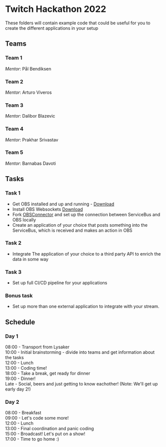 # Twitch Hackathon 2022

These folders will contain example code that could be useful for you to create the different applications in your setup

## Teams

### Team 1
*Mentor*: Pål Bendiksen

### Team 2
*Mentor*: Arturo Viveros

### Team 3
*Mentor*: Dalibor Blazevic

### Team 4
*Mentor*: Prakhar Srivastav

### Team 5
*Mentor*: Barnabas Davoti

## Tasks 

### Task 1
- Get OBS installed and up and running - [Download](https://obsproject.com)
- Install OBS Websockets [Download](https://obsproject.com/forum/resources/obs-websocket-remote-control-obs-studio-from-websockets.466/)
- Fork [OBSConnector](/OBSConnector/) and set up the connection between ServiceBus and OBS locally
- Create an application of your choice that posts something into the ServiceBus, which is received and makes an action in OBS

### Task 2
- Integrate The application of your choice to a third party API to enrich the data in some way

### Task 3
- Set up full CI/CD pipeline for your applications

### Bonus task
- Set up more than one external application to integrate with your stream.

## Schedule
### Day 1
08:00 - Transport from Lysaker<br>
10:00 - Initial brainstorming - divide into teams and get information about the tasks<br>
12:00 - Lunch<br>
13:00 - Coding time!<br>
18:00 - Take a break, get ready for dinner<br>
19:00 - Dinner!<br>
Late - Social, beers and just getting to know eachother! (Note: We'll get up early day 2!)<br>

### Day 2
08:00 - Breakfast<br>
09:00 - Let's code some more!<br>
12:00 - Lunch<br>
13:00 - Final coordination and panic coding<br>
15:00 - Broadcast! Let's put on a show!<br>
17:00 - Time to go home :)<br>